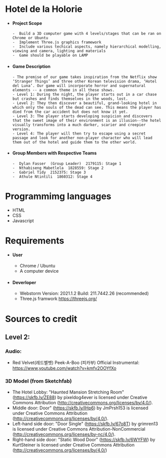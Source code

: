 # Hotel de la Holorie

- #### Project Scope 
      -  Build a 3D computer game with 4 levels/stages that can be ran on Chrome or Ubuntu
      -  Implement Three.js graphics framework 
      -  Include various techical aspects, namely hierarchical modelling, viewing and camera, lighting and materials
      -  Game should be playable on LAMP
      
- #### Game Description
      - The premise of our game takes inspiration from the Netflix show ‘Stranger Things’ and three other Korean television drama, ‘Hotel del Luna’. Our game will incorporate horror and supernatural elements -- a common theme in all these shows. 
      - Level 1: During the night, the player starts out in a car chase but crashes and finds themselves in the woods, lost. 
      - Level 2: They then discover a beautiful, grand-looking hotel in which only the souls of the dead can see. This means the player has died from the car accident but does not know it yet. 
      - Level 3: The player starts developing suspicion and discovers that the sweet image of their environment is an illusion--the hotel visually transforms into a much darker, scarier and creepier version.
      - Level 4: The player will then try to escape using a secret passage and look for another non-player character who will lead them out of the hotel and guide them to the other world.
      
- #### Group Members with Respective Teams
      -  Dylan Fasser  (Group Leader)  2179115: Stage 1
      -  Nthabiseng Mabetlela  1828559: Stage 2
      -  Gabriel Tidy  2152375: Stage 3
      -  Athule Ntintili  1860312: Stage 4

 # Programmimg languages
   - HTML
   - CSS
   - Javascript
      
 # Requirements
- #### User
  - Chrome / Ubuntu 
  - A computer device

- #### Deverloper
  - Webstorm Version: 2021.1.2 Build: 211.7442.26 (recommended)
  - Three.js framwork https://threejs.org/
  
# Sources to credit
 ## Level 2: 
  ### Audio:
- Red Velvet(레드벨벳) Peek-A-Boo (피카부) Official Instrumental: https://www.youtube.com/watch?v=kmfv2OOYfXo 

### 3D Model (from Sketchfab)
- The Hotel Lobby:
"Haunted Mansion Stretching Room" (https://skfb.ly/ZE88) by pixeldog4ever is licensed under Creative Commons Attribution (http://creativecommons.org/licenses/by/4.0/).
- Middle door: 
Door" (https://skfb.ly/IHp6)  by JmPrsh153 is licensed under Creative Commons Attribution (http://creativecommons.org/licenses/by/4.0/).
- Left-hand side door:
"Door Single" (https://skfb.ly/67o8T) by grimren13 is licensed under Creative Commons Attribution-NonCommercial (http://creativecommons.org/licenses/by-nc/4.0/).
- Right-hand side door:
"Static Wood Door" (https://skfb.ly/6WYFW) by KurtSteiner is licensed under Creative Commons Attribution (http://creativecommons.org/licenses/by/4.0/) 
